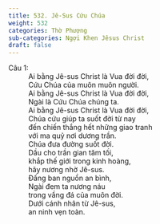 ```yaml
---
title: 532. Jê-Sus Cứu Chúa
weight: 532
categories: Thờ Phượng
sub-categories: Ngợi Khen Jêsus Christ
draft: false
---
```

<dl><dt>Câu 1:</dt><dd data-verse="1">Ai bằng Jê-sus Christ là Vua đời đời, <br/>Cứu Chúa của muôn muôn người. <br/>Ai bằng Jê-sus Christ là Vua đời đời, <br/>Ngài là Cứu Chúa chúng ta. <br/>Ai bằng Jê-sus Christ là Vua đời đời, <br/>Chúa cứu giúp ta suốt đời từ nay <br/>đến chiến thắng hết những giao tranh <br/>với ma quỷ nơi dương trần. <br/>Chúa đưa đường suốt đời. <br/>Dầu cho trần gian tăm tối, <br/>khắp thế giới trong kinh hoàng, <br/>hãy nương nhờ Jê-sus. <br/>Đấng ban nguồn an bình, <br/>Ngài đem ta nương náu <br/>trong vầng đá của muôn đời. <br/>Dưới cánh nhân từ Jê-sus, <br/>an ninh vẹn toàn. </dd></dl>